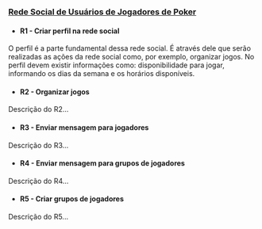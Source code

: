 ### [Rede Social de Usuários de Jogadores de Poker]()

- #### R1 - Criar perfil na rede social

 O perfil é a parte fundamental dessa rede social. É através dele que serão realizadas as ações da rede social como, por exemplo, organizar jogos. No perfil devem existir informações como: disponibilidade para jogar, informando os dias da semana e os horários disponíveis.


- #### R2 - Organizar jogos

Descrição do R2...

- #### R3 - Enviar mensagem para jogadores

Descrição do R3...

- #### R4 - Enviar mensagem para grupos de jogadores

Descrição do R4...

- #### R5 - Criar grupos de jogadores

Descrição do R5...


